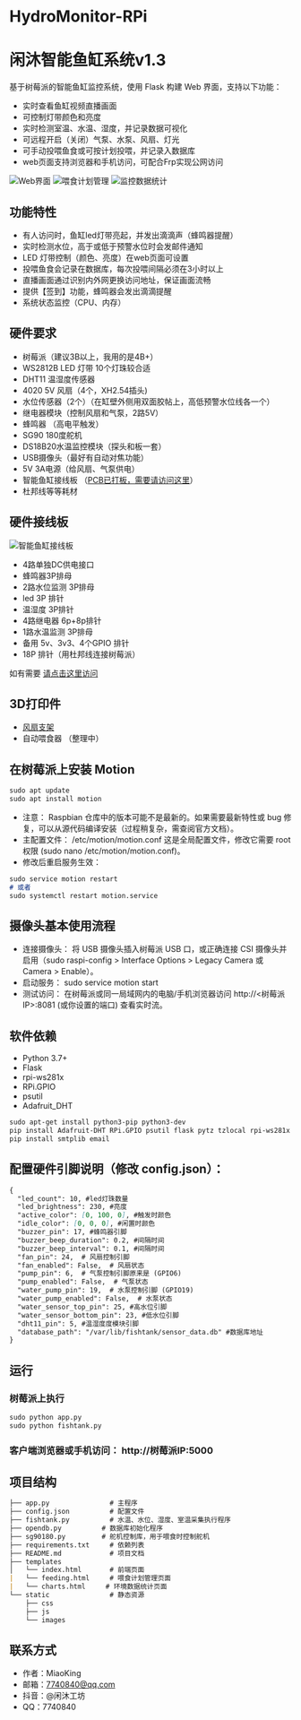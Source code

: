 # HydroMonitor-RPi 
# 闲沐智能鱼缸系统v1.3

基于树莓派的智能鱼缸监控系统，使用 Flask 构建 Web 界面，支持以下功能：

- 实时查看鱼缸视频直播画面
- 可控制灯带颜色和亮度
- 实时检测室温、水温、湿度，并记录数据可视化
- 可远程开启（关闭）气泵、水泵、风扇、灯光
- 可手动投喂鱼食或可按计划投喂，并记录入数据库
- web页面支持浏览器和手机访问，可配合Frp实现公网访问

![Web界面](/Ui12.png)
![喂食计划管理](/Ui12-2.png)
![监控数据统计](/Ui12-4.png)

## 功能特性
- 有人访问时，鱼缸led灯带亮起，并发出滴滴声（蜂鸣器提醒）
- 实时检测水位，高于或低于预警水位时会发邮件通知
- LED 灯带控制（颜色、亮度）在web页面可设置
- 投喂鱼食会记录在数据库，每次投喂间隔必须在3小时以上
- 直播画面通过识别内外网更换访问地址，保证画面流畅
- 提供【签到】功能，蜂鸣器会发出滴滴提醒
- 系统状态监控（CPU、内存）

## 硬件要求
- 树莓派（建议3B以上，我用的是4B+）
- WS2812B LED 灯带 10个灯珠较合适
- DHT11 温湿度传感器
- 4020 5V 风扇（4个，XH2.54插头)
- 水位传感器（2个）（在缸壁外侧用双面胶帖上，高低预警水位线各一个）
- 继电器模块（控制风扇和气泵，2路5V）
- 蜂鸣器 （高电平触发）
- SG90 180度舵机
- DS18B20水温监控模块（探头和板一套）
- USB摄像头（最好有自动对焦功能）
- 5V 3A电源（给风扇、气泵供电）
- 智能鱼缸接线板 （[PCB已打板，需要请访问这里](https://www.goofish.com/item?spm=a21ybx.personal.feeds.1.596b2358xB7LkT&id=965639435219&categoryId=125952002)）
- 杜邦线等等耗材
  
## 硬件接线板
![智能鱼缸接线板](/PCB.jpg)

- 4路单独DC供电接口
- 蜂鸣器3P排母
- 2路水位监测 3P排母
- led 3P 排针
- 温湿度 3P排针
- 4路继电器 6p+8p排针
- 1路水温监测 3P排母
- 备用 5v、3v3、4个GPIO 排针
- 18P 排针（用杜邦线连接树莓派）


如有需要  [请点击这里访问](https://www.goofish.com/item?spm=a21ybx.personal.feeds.1.596b2358xB7LkT&id=965639435219&categoryId=125952002)  


## 3D打印件
- [风扇支架](https://makerworld.com.cn/zh/models/1435672-yu-gang-feng-shan-zhi-jia-x4#profileId-1559928)
- 自动喂食器 （整理中）

## 在树莓派上安装 Motion
```markdown
sudo apt update
sudo apt install motion
```
- 注意： Raspbian 仓库中的版本可能不是最新的。如果需要最新特性或 bug 修复，可以从源代码编译安装（过程稍复杂，需查阅官方文档）。
- 主配置文件： /etc/motion/motion.conf 这是全局配置文件，修改它需要 root 权限 (sudo nano /etc/motion/motion.conf)。
- 修改后重启服务生效：
```markdown
sudo service motion restart
# 或者
sudo systemctl restart motion.service
 ```
## 摄像头基本使用流程
- 连接摄像头： 将 USB 摄像头插入树莓派 USB 口，或正确连接 CSI 摄像头并启用（sudo raspi-config > Interface Options > Legacy Camera 或 Camera > Enable）。
- 启动服务： sudo service motion start
- 测试访问： 在树莓派或同一局域网内的电脑/手机浏览器访问 http://<树莓派IP>:8081 (或你设置的端口) 查看实时流。

  
## 软件依赖
- Python 3.7+
- Flask
- rpi-ws281x
- RPi.GPIO
- psutil
- Adafruit_DHT
```markdown
sudo apt-get install python3-pip python3-dev
pip install Adafruit-DHT RPi.GPIO psutil flask pytz tzlocal rpi-ws281x
pip install smtplib email
```

## 配置硬件引脚说明（修改 config.json）：
```markdown
{
  "led_count": 10, #led灯珠数量
  "led_brightness": 230, #亮度
  "active_color": [0, 100, 0], #触发时颜色
  "idle_color": [0, 0, 0], #闲置时颜色
  "buzzer_pin": 17, #蜂鸣器引脚
  "buzzer_beep_duration": 0.2, #间隔时间
  "buzzer_beep_interval": 0.1, #间隔时间
  "fan_pin": 24,  # 风扇控制引脚
  "fan_enabled": False,  # 风扇状态
  "pump_pin": 6,  # 气泵控制引脚原来是 (GPIO6)
  "pump_enabled": False,  # 气泵状态
  "water_pump_pin": 19,  # 水泵控制引脚 (GPIO19)
  "water_pump_enabled": False,  # 水泵状态
  "water_sensor_top_pin": 25, #高水位引脚
  "water_sensor_bottom_pin": 23, #低水位引脚
  "dht11_pin": 5, #温湿度度模块引脚
  "database_path": "/var/lib/fishtank/sensor_data.db" #数据库地址
}
```

## 运行

### 树莓派上执行  
```markdown
sudo python app.py
sudo python fishtank.py
```
### 客户端浏览器或手机访问： http://树莓派IP:5000


## **项目结构**
```markdown
├── app.py               # 主程序
├── config.json          # 配置文件
├── fishtank.py          # 水温、水位、湿度、室温采集执行程序
├── opendb.py          # 数据库初始化程序
├── sg90180.py         # 舵机控制库，用于喂食时控制舵机
├── requirements.txt     # 依赖列表
├── README.md            # 项目文档
├── templates
│   └── index.html       # 前端页面
|   └── feeding.html     # 喂食计划管理页面
|   └── charts.html     # 环境数据统计页面
└── static               # 静态资源
    ├── css
    ├── js
    └── images

```
## 联系方式
- 作者：MiaoKing
- 邮箱：7740840@qq.com
- 抖音：@闲沐工坊
- QQ：7740840

